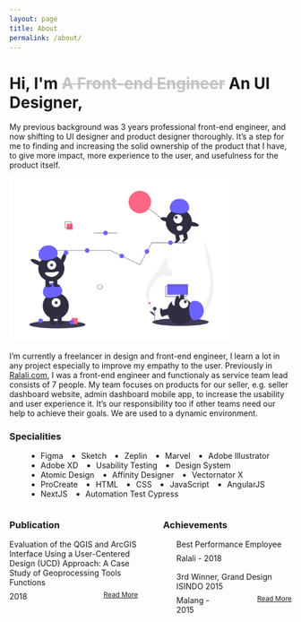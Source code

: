 ```yaml
---
layout: page
title: About
permalink: /about/
---
```


<style>
    strike {
        color: #c3c3c3;
    }

    ul {
        margin-left: 0;
        overflow: hidden;
    }

    li {
        float: left;
        margin-left: 32px;
    }

    img {
        height: auto;
        width: 400px;
    }

    .columns {
        display: flex;
        margin-left: -.75rem;
        margin-right: -.75rem;
        margin-top: -.75rem;
    }

    .column {
        padding: .75rem;
    }

    .is-half {
        width: 50%;
    }

    .publication > a {
        display: block;
    }

    .achievements .date, .read-more, .publication .date {
        width: 100%;
        margin-top: 8px;
    }

    .read-more {
        font-size: 12px;
        line-height: 100%;
        text-align: right;
    }

    .achievements ul {
        list-style-type: none;
    }

    .achievements ul li {
        margin-bottom: 16px;
        margin-left: 0;
    }
</style>

<h1>Hi, I'm <strike>A Front-end Engineer</strike> An UI Designer,</h1>

My previous background was 3 years professional front-end engineer, and now shifting to UI designer and product designer thoroughly. It’s a step for me to finding and increasing the solid ownership of the product that I have, to give more impact, more experience to the user, and usefulness for the product itself.

<div class="img-center">
    <img src="/assets/img/posts/good-team.png" alt="Good Team"/>
</div>

I’m currently a freelancer in design and front-end engineer, I learn a lot in any project especially to improve my empathy to the user. Previously in [Ralali.com](https://ralali.com), I was a front-end engineer and functionaly as service team lead consists of 7 people. My team focuses on products for our seller, e.g. seller dashboard website, admin dashboard mobile app, to increase the usability and user experience it. It’s our responsibility too if other teams need our help to achieve their goals. We are used to a dynamic environment.

<h3>Specialities</h3>
<ul>
    <li>Figma</li>
    <li>Sketch</li>
    <li>Zeplin</li>
    <li>Marvel</li>
    <li>Adobe Illustrator</li>
    <li>Adobe XD</li>
    <li>Usability Testing</li>
    <li>Design System</li>
    <li>Atomic Design</li>
    <li>Affinity Designer</li>
    <li>Vectornator X</li>
    <li>ProCreate</li>
    <li>HTML</li>
    <li>CSS</li>
    <li>JavaScript</li>
    <li>AngularJS</li>
    <li>NextJS</li>
    <li>Automation Test Cypress</li>
</ul>

<div class="columns">
    <div class="column is-half publication">
        <h3>Publication</h3>
        Evaluation of the QGIS and ArcGIS Interface Using a User-Centered Design (UCD) Approach: A Case Study of Geoprocessing Tools Functions
        <div class="columns">
            <div class="column is-half date">2018</div>
            <div class="column is-half read-more">
                <a href="http://j-ptiik.ub.ac.id/index.php/j-ptiik/article/view/2440" target="_blank" rel="noopener noreferrer">Read More</a>
            </div>
        </div>
    </div>
    <div class="column is-half achievements">
        <h3>Achievements</h3>
        <ul>
            <li>
                Best Performance Employee
                <div class="date">Ralali - 2018</div>
            </li>
            <li>
                3rd Winner, Grand Design ISINDO 2015
                <div class="columns">
                    <div class="column is-half date">Malang - 2015</div>
                    <div class="column is-half read-more">
                        <a href="http://mcs.filkom.ub.ac.id/unit/prodi/milkom/read/news/help-developing-umkm-filkom-students-made-information-system-grand-design/9baa849" target="_blank" rel="noopener noreferrer">Read More</a>
                    </div>
                </div>
            </li>
        </ul>
    </div>
</div>
